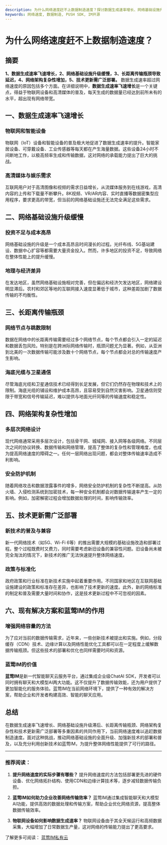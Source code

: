```yaml
---
description: 为什么网络速度赶不上数据制造速度？探讨数据生成速率增长、网络基础设施升级缓慢等问题。介绍蓝莺IM的作用。
keywords: 网络速度, 数据制造, PUSH SDK, IM开源
---
```

# 为什么网络速度赶不上数据制造速度？

## 摘要

**1、数据生成速率飞速增长，2、网络基础设施升级缓慢，3、长距离传输瓶颈导致延迟，4、网络架构复杂性增加，5、技术更新需广泛部署。** 数据生成速率超过网络速度的原因包括多个方面。在详细说明中，**数据生成速率飞速增长**是一个关键点，得益于物联网设备和高清媒体的普及，每天生成的数据量已经达到前所未有的水平，超出现有网络带宽。

## 一、数据生成速率飞速增长

### 物联网和智能设备

物联网（IoT）设备和智能设备的普及极大地促进了数据生成速率的提升。智能家居设备、可穿戴设备、工业传感器等每天都在产生海量数据。这些设备24小时不间断地工作，以极高频率生成和传输数据，这对网络的承载能力提出了巨大的挑战。

### 高清媒体与娱乐需求

互联网用户对于高清图像和视频的需求日益增长，从流媒体服务到在线游戏，高清内容的上传和下载量不断攀升。8K视频、VR/AR内容、实时直播等数据密集型应用程序，要求更高的带宽，但当前的网络基础设施还无法完全满足这些需求。

## 二、网络基础设施升级缓慢

### 投资不足与成本高昂

网络基础设施的升级是一个成本高昂且时间漫长的过程。光纤布线、5G基站建设、数据中心扩容等都需要大量资金投入。然而，许多地区的投资不足，导致网络在整体性能上的提升缓慢。

### 地理与经济差异

在发达地区，虽然网络基础设施相对完善，但在偏远和经济欠发达地区，网络建设明显滞后。农村和郊区等地的互联网接入速度显著低于城市，这种差距加剧了数据传输的不均衡性。

## 三、长距离传输瓶颈

### 网络节点与跳数限制

数据在网络中的长距离传输需要经过多个网络节点，每个节点都会引入一定的延迟和数据丢包风险。特别是在跨洲际网络传输时，瓶颈问题尤为显著。例如，从亚洲到北美的一次数据传输可能涉及数十个网络节点，每个节点都会对总的传输速度产生影响。

### 海底光缆与卫星通信

尽管海底光缆和卫星通信技术已经得到长足发展，但它们仍然存在物理和技术上的限制。海底光缆的铺设和维护成本高昂，且容易受到自然灾害影响。卫星通信则受限于带宽和信号传输延迟，难以提供与地面光纤同等的传输速度和稳定性。

## 四、网络架构复杂性增加

### 多层次网络设计

现代网络通常采用多层次设计，包括骨干网、城域网、接入网等各级网络。不同层次之间的协议转换、数据传输和网络管理，提高了整体的复杂性和管理难度，也成为提高网络速度的障碍之一。任何一层网络出现问题，都会对整体传输速率造成不利影响。

### 安全防护机制

随着网络攻击和数据泄露事件的增多，网络安全防护机制的复杂性不断提高。从防火墙、入侵检测系统到加密技术，每一种安全机制都会对数据传输速率产生一定的影响。例如，加密解密过程会增加数据处理的时间，影响传输效率。

## 五、技术更新需广泛部署

### 新技术的普及与兼容

新一代网络技术（如5G、Wi-Fi 6等）的推出需要大规模的基础设施改造和部署过程。整个过程既费时又费力，同时需要考虑新旧设备的兼容性问题。旧设备尚未被完全淘汰的情况下，新技术的推广无法快速提升整体网络速度。

### 政策与标准化

政府政策和行业标准在新技术实施中起着重要作用。不同国家和地区在互联网基础设施建设的政策和标准存在差异，也影响了技术更新的速度。此外，新的网络标准的制定和普及需要大量时间和协作，这是技术更新过程中不可忽视的因素。

## 六、现有解决方案和蓝莺IM的作用

### 增强网络容量的方法

为了应对当前的数据传输需求，近年来，一些创新技术被提出和实施。例如，分段缓存（CDN）技术、边缘计算以及网络性能优化工具都可以在一定程度上缓解数据传输瓶颈。但这些技术的部署和优化也同样需要时间和资源。

### 蓝莺IM的价值

**蓝莺IM**是新一代智能聊天云服务平台，通过集成企业级ChatAI SDK，开发者可以同时拥有聊天和大模型AI两大功能。这不仅提升了数据传输效能，还为用户提供了更加智能化的服务体验。蓝莺IM在当前网络环境下，提供了一种有效的解决方案，帮助企业和开发者构建高效、智能的聊天应用。

## 总结

在数据生成速率飞速增长、网络基础设施升级滞后、长距离传输瓶颈、网络架构复杂性和技术更新需广泛部署等多重因素的共同作用下，当前网络速度难以追赶数据制造速度。面对这种挑战，推动网络基础设施的全面升级、加强新技术的部署和普及，以及充分利用创新技术如蓝莺IM，为提升整体网络性能提供了可行的路径。

---

### 推荐阅读：

1. **提升网络速度的实际步骤有哪些？**
   提升网络速度的方法包括部署更先进的硬件设备、优化网络拓扑结构、使用CDN和边缘计算技术等，逐步减轻数据传输负担。

2. **蓝莺IM如何助力企业改善网络传输效率？**
   蓝莺IM通过集成智能聊天和大模型AI功能，提供高效的数据处理和传输方案，帮助企业优化网络资源，提高整体数据传输效率。

3. **物联网设备如何影响数据生成速率？**
   物联网设备由于其全天候运行和高频数据采集，大幅增加了日常数据生产量，这对网络的传输能力提出了更高要求。

了解更多可阅读： [蓝莺IM私有云](https://www.lanyingim.com)